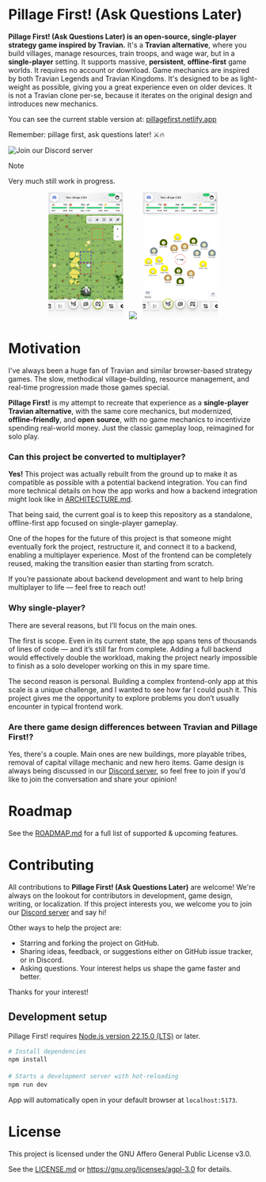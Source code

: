 # Pillage First! (Ask Questions Later)

**Pillage First! (Ask Questions Later) is an open-source, single-player strategy game inspired by Travian.**
It's a **Travian alternative**, where you build villages, manage resources, train troops, and wage war, but in a **single-player** setting.
It supports massive, **persistent**, **offline-first** game worlds. It requires no account or download.
Game mechanics are inspired by both Travian Legends and Travian Kingdoms. It's designed to be as light-weight as possible, giving you a
great experience even on older devices. It is not a Travian clone per-se, because it iterates on the original design and introduces new
mechanics.

You can see the current stable version at: [pillagefirst.netlify.app](https://pillagefirst.netlify.app)

Remember: pillage first, ask questions later! ⚔️🔥

![Join our Discord server](https://img.shields.io/discord/1282804642807283842?style=flat&logo=discord&logoColor=white&label=Join%20our%20Discord%20server&labelColor=%235865F2)

> [!NOTE]
> Very much still work in progress.

<p align="center">
  <img src="/.github/assets/mobile-map-view.png" width="30%">
  &nbsp;
  <img src="/.github/assets/mobile-building-view.png" width="30%">
  &nbsp;
  <img src="/.github/assets/mobile-resources-view.png" width="30%">
</p>

# Motivation

I've always been a huge fan of Travian and similar browser-based strategy games. The slow, methodical village-building, resource management,
and real-time progression made those games special.

**Pillage First!** is my attempt to recreate that experience as a **single-player Travian alternative**, with the same core mechanics, but
modernized,
**offline-friendly**, and **open source**, with no game mechanics to incentivize spending real-world money. Just the classic gameplay loop,
reimagined for solo play.

### Can this project be converted to multiplayer?

**Yes!** This project was actually rebuilt from the ground up to make it as compatible as possible with a potential backend integration.
You can find more technical details on how the app works and how a backend integration might look like
in [ARCHITECTURE.md](/docs/ARCHITECTURE.md).

That being said, the current goal is to keep this repository as a standalone, offline-first app focused on single-player gameplay.

One of the hopes for the future of this project is that someone might eventually fork the project, restructure it, and connect it to a
backend, enabling a multiplayer experience. Most of the frontend can be completely reused, making the transition easier than starting from
scratch.

If you’re passionate about backend development and want to help bring multiplayer to life — feel free to reach out!

### Why single-player?

There are several reasons, but I’ll focus on the main ones.

The first is scope. Even in its current state, the app spans tens of thousands of lines of code — and it’s still far from complete. Adding a
full backend would effectively double the workload, making the project nearly impossible to finish as a solo developer working on this in my
spare time.

The second reason is personal. Building a complex frontend-only app at this scale is a unique challenge, and I wanted to see how far I could
push it. This project gives me the opportunity to explore problems you don’t usually encounter in typical frontend work.

### Are there game design differences between Travian and Pillage First!?

Yes, there's a couple. Main ones are new buildings, more playable tribes, removal of capital village mechanic and new hero items. Game
design is always being discussed in our [Discord server](https://discord.gg/Ep7NKVXUZA), so feel free to join if
you'd like to join the conversation and share your opinion!

# Roadmap

See the [ROADMAP.md](/docs/ROADMAP.md) for a full list of supported & upcoming features.

# Contributing

All contributions to **Pillage First! (Ask Questions Later)** are welcome! We're always on the lookout for contributors in development, game
design, writing, or localization.
If this project interests you, we welcome you to join our [Discord server](https://discord.gg/Ep7NKVXUZA) and say hi!

Other ways to help the project are:

- Starring and forking the project on GitHub.
- Sharing ideas, feedback, or suggestions either on GitHub issue tracker, or in Discord.
- Asking questions. Your interest helps us shape the game faster and better.

Thanks for your interest!

## Development setup

Pillage First! requires [Node.js version 22.15.0 (LTS)](https://nodejs.org/en/download) or later.

```bash
# Install dependencies
npm install

# Starts a development server with hot-reloading
npm run dev
```

App will automatically open in your default browser at `localhost:5173`.

# License

This project is licensed under the GNU Affero General Public License v3.0.

See the [LICENSE.md](/LICENSE.md) or https://gnu.org/licenses/agpl-3.0 for details.
